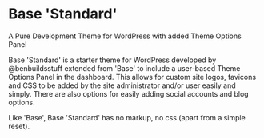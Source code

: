 Base 'Standard'
====

A Pure Development Theme for WordPress with added Theme Options Panel

Base 'Standard' is a starter theme for WordPress developed by @benbuildsstuff extended from 'Base' to include a user-based Theme Options Panel in the dashboard. This allows for custom site logos, favicons and CSS to be added by the site administrator and/or user easily and simply. There are also options for easily adding social accounts and blog options. 

Like 'Base', Base 'Standard' has no markup, no css (apart from a simple reset). 